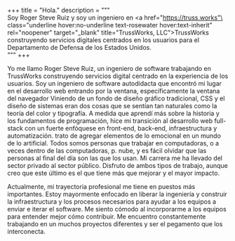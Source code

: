 +++
title = "Hola."
description = """\
Soy Roger Steve Ruiz y soy un ingeniero en <a href="https://truss.works"\
class="underline hover:no-underline text-rosewater hover:text-inherit"\
rel="noopener" target="_blank" title="TrussWorks, LLC">TrussWorks</a>\
construyendo servicios digitales centrados en los usuarios para el\
Departamento de Defensa de los Estados Unidos.\
"""
+++

Yo me llamo Roger Steve Ruiz, un ingeniero de software trabajando en TrussWorks
construyendo servicios digital centrado en la experiencia de los usuarios. Soy
un ingeniero de software autodidacta que encontró mi lugar en el desarrollo web
entrando por la ventana, específicamente la ventana del navegador Viniendo de un
fondo de diseño gráfico tradicional, CSS y el diseño de sistemas eran dos cosas
que se sentían tan naturales como la teoría del color y tipografía. A medida que
aprendí más sobre la historia y los fundamentos de programación, hice mi
transición al desarrollo web full-stack con un fuerte enfóquese en front-end,
back-end, infraestructura y automatización. trato de agregar elementos de lo
emocional en un mundo de lo artificial. Todos somos personas que trabajar en
computadoras, o a veces dentro de las computadoras, p. nube, y es fácil olvidar
que las personas al final del día son las que los usan. Mi carrera me ha llevado
del sector privado al sector público. Disfruto de ambos tipos de trabajo, aunque
creo que este último es el que tiene más que mejorar y el mayor impacto.

Actualmente, mi trayectoria profesional me tiene en puestos más importantes.
Estoy mayormente enfocado en liberar la ingeniería y construir la
infraestructura y los procesos necesarios para ayudar a los equipos a enviar e
iterar el software. Me siento cómodo al incorporarme a los equipos para entender
mejor cómo contribuir. Me encuentro constantemente trabajando en un muchos
proyectos diferentes y ser el pegamento que los interconecta.
